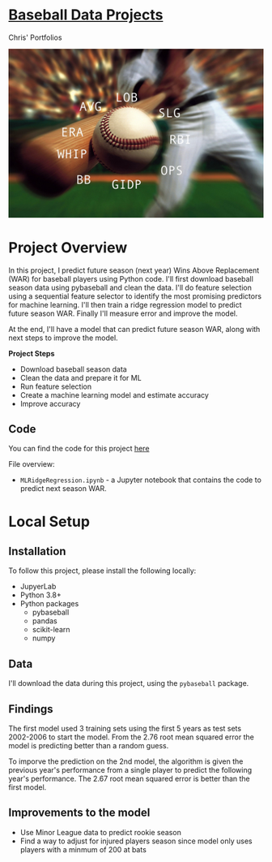 # [Baseball Data Projects](https://github.com/christian-dl/BaseballMLWINSABOVEREPLACEMENT)
Chris' Portfolios

![](https://github.com/christian-dl/BaseballDataProjects/blob/main/images/baseball_stats.jpg)
# Project Overview

In this project, I predict future season (next year) Wins Above Replacement (WAR) for baseball players using Python code.  I'll first download baseball season data using pybaseball and clean the data.  I'll do feature selection using a sequential feature selector to identify the most promising predictors for machine learning.  I'll then train a ridge regression model to predict future season WAR.  Finally I'll measure error and improve the model.

At the end, I'll have a model that can predict future season WAR, along with next steps to improve the model.

**Project Steps**

* Download baseball season data
* Clean the data and prepare it for ML
* Run feature selection
* Create a machine learning model and estimate accuracy
* Improve accuracy

## Code

You can find the code for this project [here](https://github.com/christian-dl/BaseballMLWINSABOVEREPLACEMENT)

File overview:

* `MLRidgeRegression.ipynb` - a Jupyter notebook that contains the code to predict next season WAR.

# Local Setup

## Installation

To follow this project, please install the following locally:

* JupyerLab
* Python 3.8+
* Python packages
    * pybaseball
    * pandas
    * scikit-learn
    * numpy

## Data

I'll download the data during this project, using the `pybaseball` package.

## Findings

The first model used 3 training sets using the first 5 years as test sets 2002-2006 to start the model. From the 2.76 root mean squared error the model is
predicting better than a random guess.

To imporve the prediction on the 2nd model, the algorithm is given the previous year's performance from a single player to predict the following year's performance. 
The 2.67 root mean squared error is better than the first model.

## Improvements to the model
* Use Minor League data to predict rookie season
* Find a way to adjust for injured players season since model only uses players with a minmum of 200 at bats

